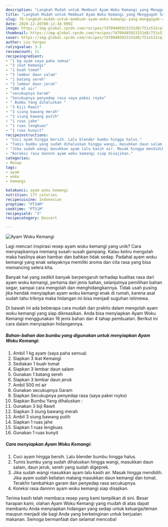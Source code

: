 ```yaml
---
description: "Langkah Mudah untuk Membuat Ayam Woku Kemangi yang Menggugah Selera"
title: "Langkah Mudah untuk Membuat Ayam Woku Kemangi yang Menggugah Selera"
slug: 76-langkah-mudah-untuk-membuat-ayam-woku-kemangi-yang-menggugah-selera
date: 2020-12-26T00:12:34.990Z
image: https://img-global.cpcdn.com/recipes/7d709485923331d8/751x532cq70/ayam-woku-kemangi-foto-resep-utama.jpg
thumbnail: https://img-global.cpcdn.com/recipes/7d709485923331d8/751x532cq70/ayam-woku-kemangi-foto-resep-utama.jpg
cover: https://img-global.cpcdn.com/recipes/7d709485923331d8/751x532cq70/ayam-woku-kemangi-foto-resep-utama.jpg
author: Lou Vargas
ratingvalue: 3.3
reviewcount: 11
recipeingredient:
- "1 kg ayam saya paha semua"
- "3 ikat Kemangi"
- "1 buah tomat"
- "3 lembar daun salam"
- "1 batang sereh"
- "3 lembar daun jeruk"
- "500 ml air"
- "secukupnya Garam"
- "Secukupnya penyedap rasa saya pakei royko"
- " Bumbu Yang dihaluskan "
- "3 biji Rawit"
- "3 siung bawang merah"
- "3 siung bawang putih"
- "1 ruas jahe"
- "1 ruas lengkuas"
- "1 ruas kunyit"
recipeinstructions:
- "Cuci ayam hingga bersih. Lalu blender bumbu hingga halus."
- "Tumis bumbu yang sudah dihaluskan hingga wangi, masukkan daun salam, daun jeruk, sereh yang sudah digeprek."
- "Jika sudah wangi masukkan ayam lalu kasih air. Masak hingga mendidih. Jika ayam sudah keliatan matang masukkan daun kemangi dan tomat. Terakhir tambahkan garam dan penyedap rasa secukupnya."
- "Koreksi rasa dannnn ayam woku kemangi siap disajikan."
categories:
- Resep
tags:
- ayam
- woku
- kemangi

katakunci: ayam woku kemangi 
nutrition: 177 calories
recipecuisine: Indonesian
preptime: "PT34M"
cooktime: "PT51M"
recipeyield: "3"
recipecategory: Dessert

---
```



![Ayam Woku Kemangi](https://img-global.cpcdn.com/recipes/7d709485923331d8/751x532cq70/ayam-woku-kemangi-foto-resep-utama.jpg)

Lagi mencari inspirasi resep ayam woku kemangi yang unik? Cara menyiapkannya memang susah-susah gampang. Kalau keliru mengolah maka hasilnya akan hambar dan bahkan tidak sedap. Padahal ayam woku kemangi yang enak selayaknya memiliki aroma dan cita rasa yang bisa memancing selera kita.

Banyak hal yang sedikit banyak berpengaruh terhadap kualitas rasa dari ayam woku kemangi, pertama dari jenis bahan, selanjutnya pemilihan bahan segar, sampai cara mengolah dan menghidangkannya. Tidak usah pusing jika hendak menyiapkan ayam woku kemangi enak di rumah, karena asal sudah tahu triknya maka hidangan ini bisa menjadi suguhan istimewa.




Di bawah ini ada beberapa cara mudah dan praktis dalam mengolah ayam woku kemangi yang siap dikreasikan. Anda bisa menyiapkan Ayam Woku Kemangi menggunakan 16 jenis bahan dan 4 tahap pembuatan. Berikut ini cara dalam menyiapkan hidangannya.

<!--inarticleads1-->

##### Bahan-bahan dan bumbu yang digunakan untuk menyiapkan Ayam Woku Kemangi:

1. Ambil 1 kg ayam (saya paha semua)
1. Siapkan 3 ikat Kemangi
1. Sediakan 1 buah tomat
1. Siapkan 3 lembar daun salam
1. Gunakan 1 batang sereh
1. Siapkan 3 lembar daun jeruk
1. Ambil 500 ml air
1. Gunakan secukupnya Garam
1. Siapkan Secukupnya penyedap rasa (saya pakei royko)
1. Siapkan  Bumbu Yang dihaluskan :
1. Gunakan 3 biji Rawit
1. Siapkan 3 siung bawang merah
1. Ambil 3 siung bawang putih
1. Siapkan 1 ruas jahe
1. Siapkan 1 ruas lengkuas
1. Gunakan 1 ruas kunyit




<!--inarticleads2-->

##### Cara menyiapkan Ayam Woku Kemangi:

1. Cuci ayam hingga bersih. Lalu blender bumbu hingga halus.
1. Tumis bumbu yang sudah dihaluskan hingga wangi, masukkan daun salam, daun jeruk, sereh yang sudah digeprek.
1. Jika sudah wangi masukkan ayam lalu kasih air. Masak hingga mendidih. Jika ayam sudah keliatan matang masukkan daun kemangi dan tomat. Terakhir tambahkan garam dan penyedap rasa secukupnya.
1. Koreksi rasa dannnn ayam woku kemangi siap disajikan.




Terima kasih telah membaca resep yang kami tampilkan di sini. Besar harapan kami, olahan Ayam Woku Kemangi yang mudah di atas dapat membantu Anda menyiapkan hidangan yang sedap untuk keluarga/teman maupun menjadi ide bagi Anda yang berkeinginan untuk berjualan makanan. Semoga bermanfaat dan selamat mencoba!
